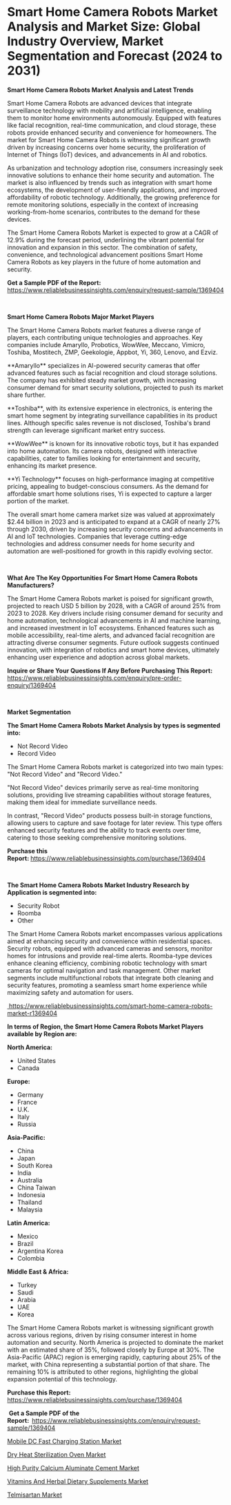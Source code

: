 <p><h1>Smart Home Camera Robots Market Analysis and Market Size: Global Industry Overview, Market Segmentation and Forecast (2024 to 2031)</h1></p><p><strong>Smart Home Camera Robots Market Analysis and Latest Trends</strong></p>
<p><p>Smart Home Camera Robots are advanced devices that integrate surveillance technology with mobility and artificial intelligence, enabling them to monitor home environments autonomously. Equipped with features like facial recognition, real-time communication, and cloud storage, these robots provide enhanced security and convenience for homeowners. The market for Smart Home Camera Robots is witnessing significant growth driven by increasing concerns over home security, the proliferation of Internet of Things (IoT) devices, and advancements in AI and robotics.</p><p>As urbanization and technology adoption rise, consumers increasingly seek innovative solutions to enhance their home security and automation. The market is also influenced by trends such as integration with smart home ecosystems, the development of user-friendly applications, and improved affordability of robotic technology. Additionally, the growing preference for remote monitoring solutions, especially in the context of increasing working-from-home scenarios, contributes to the demand for these devices.</p><p>The Smart Home Camera Robots Market is expected to grow at a CAGR of 12.9% during the forecast period, underlining the vibrant potential for innovation and expansion in this sector. The combination of safety, convenience, and technological advancement positions Smart Home Camera Robots as key players in the future of home automation and security.</p></p>
<p><strong>Get a Sample PDF of the Report:&nbsp;</strong> <a href="https://www.reliablebusinessinsights.com/enquiry/request-sample/1369404?utm_campaign=1119&utm_medium=2&utm_source=Github&utm_content=ia&utm_term=06122024&utm_id=smart-home-camera-robots">https://www.reliablebusinessinsights.com/enquiry/request-sample/1369404</a></p>
<p>&nbsp;</p>
<p><strong>Smart Home Camera Robots Major Market Players</strong></p>
<p><p>The Smart Home Camera Robots market features a diverse range of players, each contributing unique technologies and approaches. Key companies include Amaryllo, Probotics, WowWee, Meccano, Vimicro, Toshiba, Mostitech, ZMP, Geekologie, Appbot, Yi, 360, Lenovo, and Ezviz.</p><p>**Amaryllo** specializes in AI-powered security cameras that offer advanced features such as facial recognition and cloud storage solutions. The company has exhibited steady market growth, with increasing consumer demand for smart security solutions, projected to push its market share further.</p><p>**Toshiba**, with its extensive experience in electronics, is entering the smart home segment by integrating surveillance capabilities in its product lines. Although specific sales revenue is not disclosed, Toshiba's brand strength can leverage significant market entry success.</p><p>**WowWee** is known for its innovative robotic toys, but it has expanded into home automation. Its camera robots, designed with interactive capabilities, cater to families looking for entertainment and security, enhancing its market presence.</p><p>**Yi Technology** focuses on high-performance imaging at competitive pricing, appealing to budget-conscious consumers. As the demand for affordable smart home solutions rises, Yi is expected to capture a larger portion of the market.</p><p>The overall smart home camera market size was valued at approximately $2.44 billion in 2023 and is anticipated to expand at a CAGR of nearly 27% through 2030, driven by increasing security concerns and advancements in AI and IoT technologies. Companies that leverage cutting-edge technologies and address consumer needs for home security and automation are well-positioned for growth in this rapidly evolving sector.</p></p>
<p>&nbsp;</p>
<p><strong>What Are The Key Opportunities For Smart Home Camera Robots Manufacturers?</strong></p>
<p><p>The Smart Home Camera Robots market is poised for significant growth, projected to reach USD 5 billion by 2028, with a CAGR of around 25% from 2023 to 2028. Key drivers include rising consumer demand for security and home automation, technological advancements in AI and machine learning, and increased investment in IoT ecosystems. Enhanced features such as mobile accessibility, real-time alerts, and advanced facial recognition are attracting diverse consumer segments. Future outlook suggests continued innovation, with integration of robotics and smart home devices, ultimately enhancing user experience and adoption across global markets.</p></p>
<p><strong>Inquire or Share Your Questions If Any Before Purchasing This Report:</strong> <a href="https://www.reliablebusinessinsights.com/enquiry/pre-order-enquiry/1369404?utm_campaign=1119&utm_medium=2&utm_source=Github&utm_content=ia&utm_term=06122024&utm_id=smart-home-camera-robots">https://www.reliablebusinessinsights.com/enquiry/pre-order-enquiry/1369404</a></p>
<p>&nbsp;</p>
<p><strong>Market Segmentation</strong></p>
<p><strong>The Smart Home Camera Robots Market Analysis by types is segmented into:</strong></p>
<p><ul><li>Not Record Video</li><li>Record Video</li></ul></p>
<p><p>The Smart Home Camera Robots market is categorized into two main types: "Not Record Video" and "Record Video." </p><p>"Not Record Video" devices primarily serve as real-time monitoring solutions, providing live streaming capabilities without storage features, making them ideal for immediate surveillance needs. </p><p>In contrast, "Record Video" products possess built-in storage functions, allowing users to capture and save footage for later review. This type offers enhanced security features and the ability to track events over time, catering to those seeking comprehensive monitoring solutions.</p></p>
<p><strong>Purchase this Report:&nbsp;</strong><a href="https://www.reliablebusinessinsights.com/purchase/1369404?utm_campaign=1119&utm_medium=2&utm_source=Github&utm_content=ia&utm_term=06122024&utm_id=smart-home-camera-robots">https://www.reliablebusinessinsights.com/purchase/1369404</a></p>
<p>&nbsp;</p>
<p><strong>The Smart Home Camera Robots Market Industry Research by Application is segmented into:</strong></p>
<p><ul><li>Security Robot</li><li>Roomba</li><li>Other</li></ul></p>
<p><p>The Smart Home Camera Robots market encompasses various applications aimed at enhancing security and convenience within residential spaces. Security robots, equipped with advanced cameras and sensors, monitor homes for intrusions and provide real-time alerts. Roomba-type devices enhance cleaning efficiency, combining robotic technology with smart cameras for optimal navigation and task management. Other market segments include multifunctional robots that integrate both cleaning and security features, promoting a seamless smart home experience while maximizing safety and automation for users.</p></p>
<p><a href="https://www.reliablebusinessinsights.com/smart-home-camera-robots-market-r1369404?utm_campaign=1119&utm_medium=2&utm_source=Github&utm_content=ia&utm_term=06122024&utm_id=smart-home-camera-robots">&nbsp;https://www.reliablebusinessinsights.com/smart-home-camera-robots-market-r1369404</a></p>
<p><strong>In terms of Region, the Smart Home Camera Robots Market Players available by Region are:</strong></p>
<p>
    <p> <strong> North America: </strong>
        <ul>
            <li>United States</li>
            <li>Canada</li>
        </ul>
        </p> 
    <p> <strong> Europe: </strong>
        <ul>
            <li>Germany</li>
            <li>France</li>
            <li>U.K.</li>
            <li>Italy</li>
            <li>Russia</li>
        </ul>
        </p> 
    <p> <strong> Asia-Pacific: </strong>
        <ul>
            <li>China</li>
            <li>Japan</li>
            <li>South Korea</li>
            <li>India</li>
            <li>Australia</li>
            <li>China Taiwan</li>
            <li>Indonesia</li>
            <li>Thailand</li>
            <li>Malaysia</li>
        </ul>
        </p> 
    <p> <strong> Latin America: </strong>
        <ul>
            <li>Mexico</li>
            <li>Brazil</li>
            <li>Argentina Korea</li>
            <li>Colombia</li>
        </ul>
        </p> 
    <p> <strong> Middle East & Africa: </strong>
        <ul>
            <li>Turkey</li>
            <li>Saudi</li>
            <li>Arabia</li>
            <li>UAE</li>
            <li>Korea</li>
        </ul>
    </p>
    </p>
<p><p>The Smart Home Camera Robots market is witnessing significant growth across various regions, driven by rising consumer interest in home automation and security. North America is projected to dominate the market with an estimated share of 35%, followed closely by Europe at 30%. The Asia-Pacific (APAC) region is emerging rapidly, capturing about 25% of the market, with China representing a substantial portion of that share. The remaining 10% is attributed to other regions, highlighting the global expansion potential of this technology.</p></p>
<p><strong>Purchase this Report: </strong><a href="https://www.reliablebusinessinsights.com/purchase/1369404?utm_campaign=1119&utm_medium=2&utm_source=Github&utm_content=ia&utm_term=06122024&utm_id=smart-home-camera-robots">https://www.reliablebusinessinsights.com/purchase/1369404</a></p>
<p>&nbsp;<strong>Get a Sample PDF of the Report:&nbsp;&nbsp;</strong><a href="https://www.reliablebusinessinsights.com/enquiry/request-sample/1369404?utm_campaign=1119&utm_medium=2&utm_source=Github&utm_content=ia&utm_term=06122024&utm_id=smart-home-camera-robots">https://www.reliablebusinessinsights.com/enquiry/request-sample/1369404</a></p>
<p><strong></strong></p>
<p><p><a href="https://issuu.com/reportprime-2/docs/mobile-dc-fast-charging-station-market-size-2030.p?utm_campaign=1119&utm_medium=2&utm_source=Github&utm_content=ia&utm_term=06122024&utm_id=smart-home-camera-robots">Mobile DC Fast Charging Station Market</a></p><p><a href="https://issuu.com/reportprime-2/docs/dry-heat-sterilization-oven-market-size-2030.pptx?utm_campaign=1119&utm_medium=2&utm_source=Github&utm_content=ia&utm_term=06122024&utm_id=smart-home-camera-robots">Dry Heat Sterilization Oven Market</a></p><p><a href="https://github.com/soltihoney74575/Market-Research-Report-List-1/blob/main/high-purity-calcium-aluminate-cement-market.md?utm_campaign=1119&utm_medium=2&utm_source=Github&utm_content=ia&utm_term=06122024&utm_id=smart-home-camera-robots">High Purity Calcium Aluminate Cement Market</a></p><p><a href="https://www.linkedin.com/pulse/the-sympatico-insight-9odme?utm_campaign=1119&utm_medium=2&utm_source=Github&utm_content=ia&utm_term=06122024&utm_id=smart-home-camera-robots">Vitamins And Herbal Dietary Supplements Market</a></p><p><a href="https://www.linkedin.com/pulse/t-insight-dial-ziosf?utm_campaign=1119&utm_medium=2&utm_source=Github&utm_content=ia&utm_term=06122024&utm_id=smart-home-camera-robots">Telmisartan Market</a></p></p>